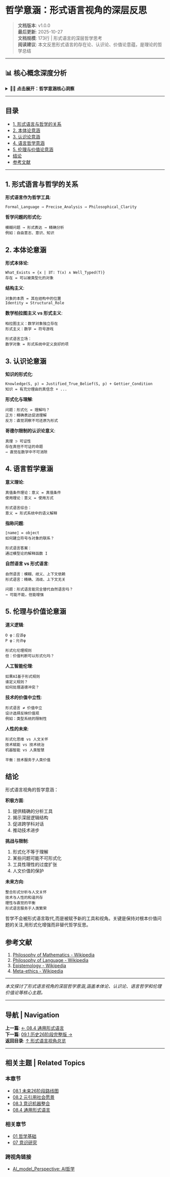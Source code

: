 # 哲学意涵：形式语言视角的深层反思

> **文档版本**: v1.0.0  
> **最后更新**: 2025-10-27  
> **文档规模**: 173行 | 形式语言的深层哲学思考  
> **阅读建议**: 本文反思形式语言的存在论、认识论、价值论意蕴，是理论的哲学总结

---

## 📊 核心概念深度分析

<details>
<summary><b>🤔💡 点击展开：哲学意涵核心洞察</b></summary>

**终极洞察**: 形式语言的深层哲学反思。本体论意涵：①实在论vs建构论：数学对象存在吗？（柏拉图主义vs形式主义）②结构主义：数学=结构关系，非具体对象③类型论本体论：存在=有类型，类型层次=本体层次。认识论意涵：①可知性边界：哥德尔不完全性→认识有限②形式化与直觉：Bourbaki形式化vs庞加莱直觉③计算认识论：知识=可计算信息。语言哲学意涵：①意义理论：弗雷格sense/reference、维特根斯坦语言游戏②指称语义：克里普克因果历史理论③真理理论：塔斯基真理定义、融贯论vs符合论。伦理价值意涵：①AI伦理：算法公平性、透明性、责任归属②技术决定论vs社会建构论：技术塑造社会vs社会塑造技术③知识民主化：形式语言降低门槛or提高门槛？④后人类伦理：增强人类的道德地位。终极问题：①形式系统能穷尽真理吗？（不能，哥德尔）②意识可形式化吗？（Hard Problem）③伦理可算法化吗？（价值判断的不可归约性）。关键：形式语言是强大工具，但非万能，需与直觉、伦理、实践结合。

</details>

---

## 目录

- [1. 形式语言与哲学的关系](#1-形式语言与哲学的关系)
- [2. 本体论意涵](#2-本体论意涵)
- [3. 认识论意涵](#3-认识论意涵)
- [4. 语言哲学意涵](#4-语言哲学意涵)
- [5. 伦理与价值论意涵](#5-伦理与价值论意涵)
- [结论](#结论)
- [参考文献](#参考文献)

---

## 1. 形式语言与哲学的关系

**形式语言作为哲学工具**:
```
Formal_Language → Precise_Analysis → Philosophical_Clarity
```

**哲学问题的形式化**:
```
模糊问题 → 形式表达 → 精确分析
例如：自由意志、意识、知识
```

## 2. 本体论意涵

**形式本体论**:
```
What_Exists = {x | ∃T: T(x) ∧ Well_Typed(T)}
存在 = 可以被类型化的对象
```

**结构主义**:
```
对象的本质 = 其在结构中的位置
Identity = Structural_Role
```

**数学柏拉图主义 vs 形式主义**:
```
柏拉图主义：数学对象独立存在
形式主义：数学 = 符号游戏

形式语言立场：
数学对象 = 形式系统中定义良好的项
```

## 3. 认识论意涵

**知识的形式化**:
```
Knowledge(S, p) = Justified_True_Belief(S, p) + Gettier_Condition
知识 = 有充分理由的真信念 + ...
```

**形式化与理解**:
```
问题：形式化 = 理解吗？
正方：精确表达促进理解
反方：直觉洞察不可还原为形式
```

**哥德尔限制的认识论意义**:
```
真理 ⊃ 可证性
存在真但不可证的命题
→ 直觉在数学中不可消除
```

## 4. 语言哲学意涵

**意义理论**:
```
真值条件理论：意义 = 真值条件
使用理论：意义 = 使用方式

形式语言综合：
意义 = 形式系统中的语义解释
```

**指称问题**:
```
⟦name⟧ = object
如何建立符号与对象的联系？

形式语言答案：
通过模型论的解释函数 I
```

**自然语言 vs 形式语言**:
```
自然语言：模糊、歧义、上下文依赖
形式语言：精确、消歧、上下文无关

问题：形式语言能完全替代自然语言吗？
→ 可能不能，但能增强
```

## 5. 伦理与价值论意涵

**道义逻辑**:
```
O φ：应该φ
P φ：允许φ

形式化伦理规则
但：价值判断可以形式化吗？
```

**人工智能伦理**:
```
如果AI基于形式规则
谁定义规则？
如何处理道德冲突？
```

**技术的价值中立性**:
```
形式语言 ≠ 价值中立
设计选择反映价值观
例如：类型系统的限制性
```

**人性的未来**:
```
形式化思维 vs 人文关怀
技术赋能 vs 技术统治
机器智能 vs 人类智慧

平衡：技术服务于人类价值
```

## 结论

形式语言视角的哲学意涵：

**积极方面**:
1. 提供精确的分析工具
2. 揭示深层逻辑结构
3. 促进跨学科对话
4. 推动技术进步

**挑战与限制**:
1. 形式化不等于理解
2. 某些问题可能不可形式化
3. 工具性理性的过度扩张
4. 人文价值的保护

**未来方向**:
```
整合形式分析与人文关怀
技术与人性的和谐共存
理性与直觉的平衡
形式语言服务于人类繁荣
```

哲学不会被形式语言取代,而是被赋予新的工具和视角。关键是保持对根本价值问题的关注,用形式化增强而非替代哲学反思。

## 参考文献

1. [Philosophy of Mathematics - Wikipedia](https://en.wikipedia.org/wiki/Philosophy_of_mathematics)
2. [Philosophy of Language - Wikipedia](https://en.wikipedia.org/wiki/Philosophy_of_language)
3. [Epistemology - Wikipedia](https://en.wikipedia.org/wiki/Epistemology)
4. [Meta-ethics - Wikipedia](https://en.wikipedia.org/wiki/Meta-ethics)

---

*本文探讨了形式语言视角的深层哲学意涵,涵盖本体论、认识论、语言哲学和伦理价值论等核心主题。*

---

## 导航 | Navigation

**上一篇**: [← 08.4 通用形式语言](./08.4_Universal_Formal_Language.md)  
**下一篇**: [09.1 历史26阶段完整版 →](../09_26_Stages_Analysis/09.1_Historical_26_Stages_Complete.md)  
**返回目录**: [↑ 形式语言视角总览](../README.md)

---

## 相关主题 | Related Topics

### 本章节
- [08.1 未来26阶段路线图](./08.1_Next_26_Stages_Roadmap.md)
- [08.2 元引用社会愿景](./08.2_Meta_Quote_Society_Vision.md)
- [08.3 意识机器整合](./08.3_Consciousness_Machine_Integration.md)
- [08.4 通用形式语言](./08.4_Universal_Formal_Language.md)

### 相关章节
- [01 哲学基础](../01_Philosophical_Foundations/01.1_Consciousness_Mechanism_Theory.md)
- [07 意识研究](../07_Consciousness_Studies/07.1_Qualia_Formal_Representation.md)

### 跨视角链接
- [AI_model_Perspective: AI哲学](../../AI_model_Perspective/07_AI_Philosophy/07.1_Chinese_Room_Argument.md)

